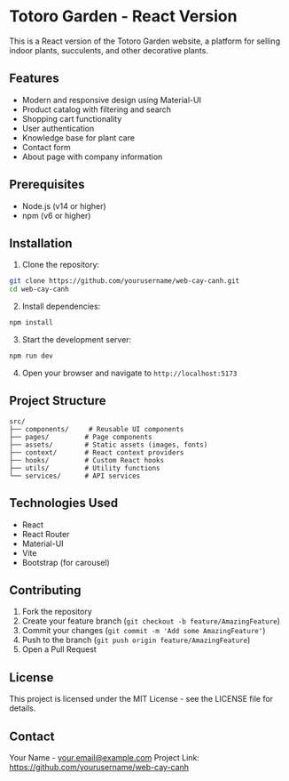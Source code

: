 # Totoro Garden - React Version

This is a React version of the Totoro Garden website, a platform for selling indoor plants, succulents, and other decorative plants.

## Features

- Modern and responsive design using Material-UI
- Product catalog with filtering and search
- Shopping cart functionality
- User authentication
- Knowledge base for plant care
- Contact form
- About page with company information

## Prerequisites

- Node.js (v14 or higher)
- npm (v6 or higher)

## Installation

1. Clone the repository:
```bash
git clone https://github.com/yourusername/web-cay-canh.git
cd web-cay-canh
```

2. Install dependencies:
```bash
npm install
```

3. Start the development server:
```bash
npm run dev
```

4. Open your browser and navigate to `http://localhost:5173`

## Project Structure

```
src/
├── components/     # Reusable UI components
├── pages/         # Page components
├── assets/        # Static assets (images, fonts)
├── context/       # React context providers
├── hooks/         # Custom React hooks
├── utils/         # Utility functions
└── services/      # API services
```

## Technologies Used

- React
- React Router
- Material-UI
- Vite
- Bootstrap (for carousel)

## Contributing

1. Fork the repository
2. Create your feature branch (`git checkout -b feature/AmazingFeature`)
3. Commit your changes (`git commit -m 'Add some AmazingFeature'`)
4. Push to the branch (`git push origin feature/AmazingFeature`)
5. Open a Pull Request

## License

This project is licensed under the MIT License - see the LICENSE file for details.

## Contact

Your Name - your.email@example.com
Project Link: https://github.com/yourusername/web-cay-canh
